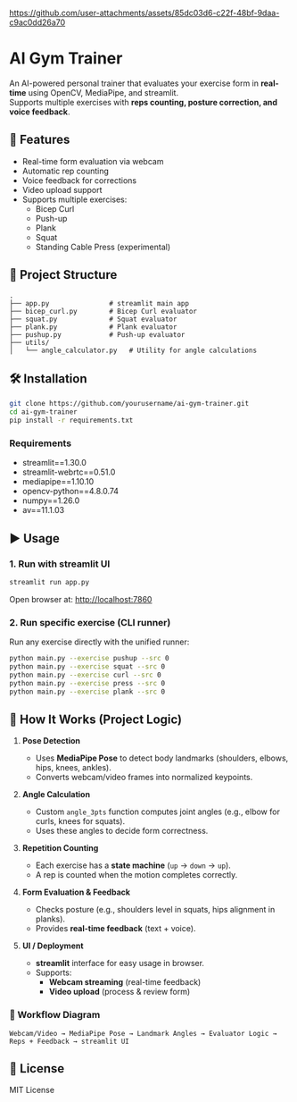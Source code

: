 
https://github.com/user-attachments/assets/85dc03d6-c22f-48bf-9daa-c9ac0dd26a70
# AI Gym Trainer

An AI-powered personal trainer that evaluates your exercise form in **real-time** using OpenCV, MediaPipe, and streamlit.  
Supports multiple exercises with **reps counting, posture correction, and voice feedback**.

## 🚀 Features
- Real-time form evaluation via webcam
- Automatic rep counting
- Voice feedback for corrections
- Video upload support
- Supports multiple exercises:
  - Bicep Curl
  - Push-up
  - Plank
  - Squat
  - Standing Cable Press (experimental)

## 📂 Project Structure
```
.
├── app.py               # streamlit main app
├── bicep_curl.py        # Bicep Curl evaluator
├── squat.py             # Squat evaluator
├── plank.py             # Plank evaluator
├── pushup.py            # Push-up evaluator
├── utils/
│   └── angle_calculator.py   # Utility for angle calculations
```

## 🛠️ Installation
```bash
git clone https://github.com/yourusername/ai-gym-trainer.git
cd ai-gym-trainer
pip install -r requirements.txt
```

### Requirements
- streamlit==1.30.0
- streamlit-webrtc==0.51.0
- mediapipe==1.10.10
- opencv-python==4.8.0.74
- numpy==1.26.0
- av==11.1.03

## ▶️ Usage

### 1. Run with streamlit UI
```bash
streamlit run app.py
```
Open browser at: [http://localhost:7860](http://localhost:7860)

### 2. Run specific exercise (CLI runner)

Run any exercise directly with the unified runner:

```bash
python main.py --exercise pushup --src 0
python main.py --exercise squat --src 0
python main.py --exercise curl --src 0
python main.py --exercise press --src 0
python main.py --exercise plank --src 0
```

## 🔎 How It Works (Project Logic)

1. **Pose Detection**  
   - Uses **MediaPipe Pose** to detect body landmarks (shoulders, elbows, hips, knees, ankles).  
   - Converts webcam/video frames into normalized keypoints.

2. **Angle Calculation**  
   - Custom `angle_3pts` function computes joint angles (e.g., elbow for curls, knees for squats).  
   - Uses these angles to decide form correctness.

3. **Repetition Counting**  
   - Each exercise has a **state machine** (`up` → `down` → `up`).  
   - A rep is counted when the motion completes correctly.

4. **Form Evaluation & Feedback**  
   - Checks posture (e.g., shoulders level in squats, hips alignment in planks).  
   - Provides **real-time feedback** (text + voice).

5. **UI / Deployment**  
   - **streamlit** interface for easy usage in browser.  
   - Supports:
     - **Webcam streaming** (real-time feedback)  
     - **Video upload** (process & review form)  

### 🔗 Workflow Diagram
```
Webcam/Video → MediaPipe Pose → Landmark Angles → Evaluator Logic → Reps + Feedback → streamlit UI
```

## 📜 License
MIT License
